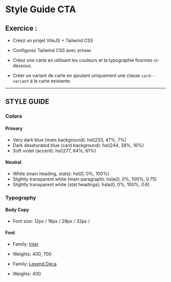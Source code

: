 # Style Guide CTA

## Exercice :

- Créez un projet ViteJS + Tailwind CSS

- Configurez Tailwind CSS avec `@theme`

- Créez une carte en utilisant les couleurs et la typographie fournies ci-dessous.

- Créer un variant de carte en ajoutant uniquement une classe `card--variant` à la carte existante.

---

## STYLE GUIDE

### Colors

#### Primary

- Very dark blue (main background): hsl(233, 47%, 7%)
- Dark desaturated blue (card background): hsl(244, 38%, 16%)
- Soft violet (accent): hsl(277, 64%, 61%)

#### Neutral

- White (main heading, stats): hsl(0, 0%, 100%)
- Slightly transparent white (main paragraph): hsla(0, 0%, 100%, 0.75)
- Slightly transparent white (stat headings): hsla(0, 0%, 100%, 0.6)

### Typography

#### Body Copy

- Font size: 12px / 16px / 28px / 32px /

#### Font

- Family: [Inter](https://fonts.google.com/specimen/Inter)
- Weights: 400, 700

- Family: [Lexend Deca](https://fonts.google.com/specimen/Lexend+Deca)
- Weights: 400

